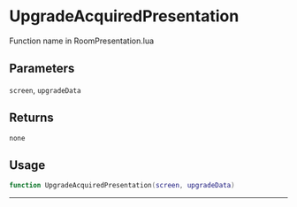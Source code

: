 # UpgradeAcquiredPresentation
Function name in RoomPresentation.lua
## Parameters
`screen`, `upgradeData`
## Returns
`none`
## Usage
```lua
function UpgradeAcquiredPresentation(screen, upgradeData)
```
---
